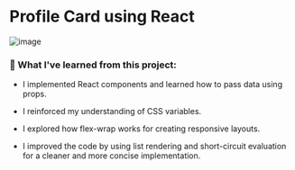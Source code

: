 # Profile Card using React 

![image](https://github.com/user-attachments/assets/b8857d7b-bd53-4165-aef2-65e658aa44b9)

### 🧠 What I've learned from this project:

- I implemented React components and learned how to pass data using props.
- I reinforced my understanding of CSS variables.
- I explored how flex-wrap works for creating responsive layouts.

- I improved the code by using list rendering and short-circuit evaluation for a cleaner and more concise implementation.
